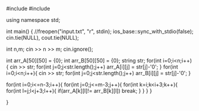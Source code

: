 #include <iostream>
#include <string>

using namespace std;

int main() {
  //freopen("input.txt", "r", stdin);
  ios_base::sync_with_stdio(false);
  cin.tie(NULL), cout.tie(NULL);

  int n,m;
  cin >> n >> m;
  cin.ignore();

  int arr_A[50][50] = {0};
  int arr_B[50][50] = {0};
  string str;
  for(int i=0;i<n;i++){
    cin >> str;
    for(int j=0;j<str.length();j++)
      arr_A[i][j] = str[j]-'0';
  }
  for(int i=0;i<n;i++){
    cin >> str;
    for(int j=0;j<str.length();j++)
      arr_B[i][j] = str[j]-'0';
  }

  for(int i=0;i<=n-3;i++){
    for(int j=0;j<=m-3;j++){
      for(int k=i;k<i+3;k++){
        for(int l=j;l<j+3;l++){
          if(arr_A[k][l]!= arr_B[k][l])
            break;
        }
      }
    }
  }
  
}
